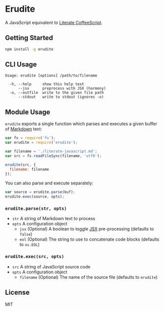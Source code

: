 # Erudite

A JavaScript equivalent to [Literate CoffeeScript](http://coffeescript.org/#literate).

## Getting Started

```sh
npm install -g erudite
```

## CLI Usage

```
Usage: erudite [options] /path/to/filename

  -h, --help     show this help text
      --jsx      preprocess with JSX (harmony)
  -o, --outfile  write to the given file path
      --stdout   write to stdout (ignores -o)
```

## Module Usage

`erudite` exports a single function which parses and executes a given buffer of
[Markdown](http://daringfireball.net/projects/markdown) text:

```js
var fs = require('fs');
var erudite = require('erudite');

var filename = './literate-javascript.md';
var src = fs.readFileSync(filename, 'utf8');

erudite(src, {
  filename: filename
});
```

You can also parse and execute separately:

```js
var source = erudite.parse(buf);
erudite.exec(source, opts);
```

### `erudite.parse(str, opts)`

- `str` A string of Markdown text to process
- `opts` A configuration object
  - `jsx` (Optional) A boolean to toggle [JSX][] pre-processing (defaults to `false`)
  - `eol` (Optional) The string to use to concatenate code blocks (defaults to `os.EOL`)

### `erudite.exec(src, opts)`

- `src` A string of JavaScript source code
- `opts` A configuration object
  - `filename` (Optional) The name of the source file (defaults to `erudite`)

[jsx]: http://facebook.github.io/react/docs/jsx-in-depth.html

## License

MIT

